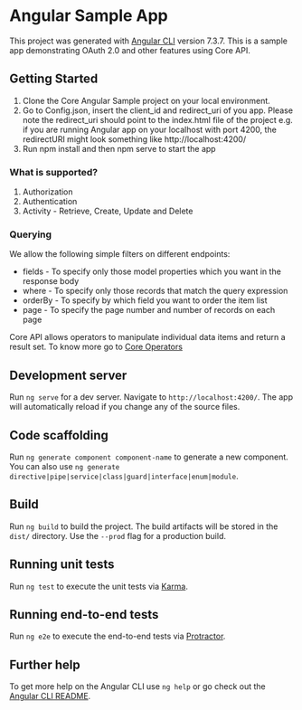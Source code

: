 # Angular Sample App

This project was generated with [Angular CLI](https://github.com/angular/angular-cli) version 7.3.7. This is a sample app demonstrating OAuth 2.0 and other features using Core API.

## Getting Started
  1. Clone the Core Angular Sample project on your local environment.
  2. Go to Config.json, insert the  client_id and redirect_uri of you app. Please note the redirect_uri should point to the index.html        file of the project e.g. if you are running Angular app on your localhost with port 4200, the redirectURI might look something like       http://localhost:4200/
  3. Run npm install and then npm serve to start the app

### What is supported?
  1. Authorization 
  2. Authentication
  3. Activity - Retrieve, Create, Update and Delete
  
### Querying
We allow the following simple filters on different endpoints:

  * fields - To specify only those model properties which you want in the response body
  * where -  To specify only those records that match the query expression
  * orderBy - To specify by which field you want to order the item list
  * page -  To specify the page number and number of records on each page

Core API allows operators to manipulate individual data items and return a result set. To know more go to [Core Operators](https://api-explorer.bqecore.com/docs/filtering#filter-operators)

## Development server

Run `ng serve` for a dev server. Navigate to `http://localhost:4200/`. The app will automatically reload if you change any of the source files.

## Code scaffolding

Run `ng generate component component-name` to generate a new component. You can also use `ng generate directive|pipe|service|class|guard|interface|enum|module`.

## Build

Run `ng build` to build the project. The build artifacts will be stored in the `dist/` directory. Use the `--prod` flag for a production build.

## Running unit tests

Run `ng test` to execute the unit tests via [Karma](https://karma-runner.github.io).

## Running end-to-end tests

Run `ng e2e` to execute the end-to-end tests via [Protractor](http://www.protractortest.org/).

## Further help

To get more help on the Angular CLI use `ng help` or go check out the [Angular CLI README](https://github.com/angular/angular-cli/blob/master/README.md).
